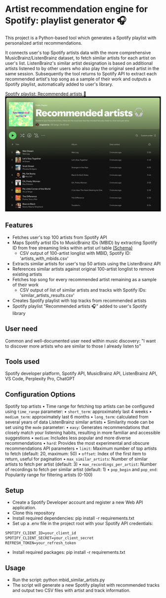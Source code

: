 # Artist recommendation engine for Spotify: playlist generator 🎧

This project is a Python-based tool which generates a Spotify playlist with personalized artist recommendations. 

It connects user's top Spotify artists data with the more comprehensive MusicBrainz/ListenBrainz dataset, to fetch similar artists for each artist on user's list. ListenBrainz's similar artist designation is based on additional artists listened to by other users who also play the original seed artist in the same session. Subsequently the tool returns to Spotify API to extract each recommended artist's top song as a sample of their work and outputs a Spotify playlist, automatically added to user's library.

[Spotify playlist: Recommended artists 🧠](https://open.spotify.com/playlist/7JbjUVGzu2E6H8xffw4jzG?si=d92c9844dfb84b29)
![Example image](recommended_artists_playlist_img.png)

## Features
* Fetches user's top 100 artists from Spotify API
* Maps Spotify artist IDs to MusicBrainz IDs (MBID) by extracting Spotify ID from free streaming links within artist url table [(Schema)](https://musicbrainz.org/doc/MusicBrainz_Database/Schema%23Artist#Overview)
    * CSV output of 100-artist longlist with MBID, Spotify ID: 'artists_with_mbids.csv'
* Extracts similar artists for user's top 50 artists using the ListenBrainz API
* References similar artists against original 100-artist longlist to remove existing artists
* Fetches top song for every recommended artist remaining as a sample of their work
    * CSV output of list of similar artists and tracks with Spotify IDs: 'similar_artists_results.csv'
* Creates Spotify playlist with top tracks from recommended artists
* Spotify playlist "Recommended artists 🎧" added to user's Spotify library

## User need
Common and well-documented user need within music discovery: "I want to discover more artists who are similar to those I already listen to"

## Tools used
Spotify developer platform, Spotify API, MusicBrainz API, ListenBrainz API, VS Code, Perplexity Pro, ChatGPT

## Configuration Options
Spotify top artists
	•	Time range for fetching top artists can be configured using `time_range` parameter:
	•	`short_term`: approximately last 4 weeks
	•	`medium_term`: approximately last 6 months
	•	`long_term`: calculated from several years of data
ListenBrainz similar artists
	•	Similarity mode can be set using the `mode` parameter:
	•	`easy`: Generates recommendations that closely match your listening habits, resulting in more familiar and accessible suggestions
	•	`medium`: Includes less popular and more diverse recommendations
	•	`hard`: Provides the most experimental and obscure recommendations
API parameters
	•	`limit`: Maximum number of top artists to fetch (default: 20, maximum: 50)
	•	`offset`: Index of the first item to return, useful for pagination
	•	`max_similar_artists`: Number of similar artists to fetch per artist (default: 3)
	•	`max_recordings_per_artist`: Number of recordings to fetch per similar artist (default: 1)
	•	`pop_begin` and `pop_end`: Popularity range for filtering artists (0-100)

## Setup
* Create a Spotify Developer account and register a new Web API application.
* Clone this repository
* Install required dependencies: pip install -r requirements.txt
* Set up a .env file in the project root with your Spotify API credentials:
```text
SPOTIFY_CLIENT_ID=your_client_id
SPOTIFY_CLIENT_SECRET=your_client_secret
REFRESH_TOKEN=your_refresh_token
```
* Install required packages: pip install -r requirements.txt

## Usage
* Run the script: python mbid_similar_artists.py
* The script will generate a new Spotify playlist with recommended tracks and output two CSV files with artist and track information.

